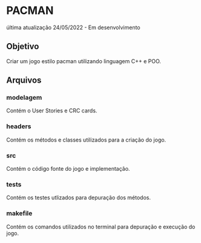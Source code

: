 # PACMAN
última atualização 24/05/2022 -  Em desenvolvimento

## Objetivo
Criar um jogo estilo pacman utilizando linguagem C++ e POO.

## Arquivos
### modelagem
Contém o User Stories e CRC cards.
### headers
Contém os métodos e classes utilizados para a criação do jogo.
### src
Contém o código fonte do jogo e implementação.
### tests
Contém os testes utlizados para depuração dos métodos.
### makefile 
Contém os comandos utilizados no terminal para depuração e execução do jogo.
